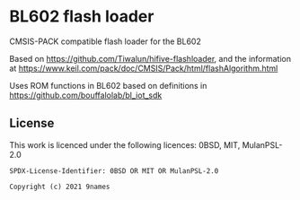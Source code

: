 # BL602 flash loader

CMSIS-PACK compatible flash loader for the BL602

Based on https://github.com/Tiwalun/hifive-flashloader, and the information at https://www.keil.com/pack/doc/CMSIS/Pack/html/flashAlgorithm.html

Uses ROM functions in BL602 based on definitions in https://github.com/bouffalolab/bl_iot_sdk

## License
This work is licenced under the following licences: 0BSD, MIT, MulanPSL-2.0

`SPDX-License-Identifier: 0BSD OR MIT OR MulanPSL-2.0`

```
Copyright (c) 2021 9names
```
